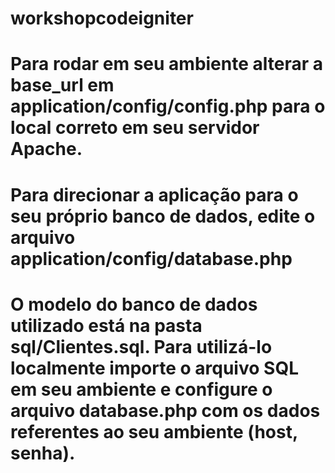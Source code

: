 # workshopcodeigniter

# Para rodar em seu ambiente alterar a base_url em application/config/config.php para o local correto em seu servidor Apache.

# Para direcionar a aplicação para o seu próprio banco de dados, edite o arquivo application/config/database.php

# O modelo do banco de dados utilizado está na pasta sql/Clientes.sql. Para utilizá-lo localmente importe o arquivo SQL em seu ambiente e configure o arquivo database.php com os dados referentes ao seu ambiente (host, senha).
